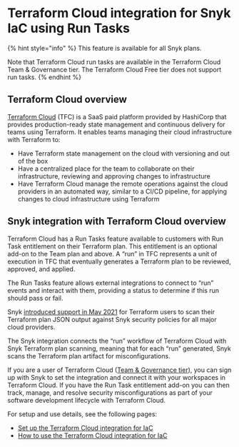 # Terraform Cloud integration for Snyk IaC using Run Tasks

{% hint style="info" %}
This feature is available for all Snyk plans.

Note that Terraform Cloud run tasks are available in the Terraform Cloud Team & Governance tier. The Terraform Cloud Free tier does not support run tasks.
{% endhint %}

## Terraform Cloud overview

[Terraform Cloud](https://www.terraform.io/cloud) (TFC) is a SaaS paid platform provided by HashiCorp that provides production-ready state management and continuous delivery for teams using Terraform. It enables teams managing their cloud infrastructure with Terraform to:

* Have Terraform state management on the cloud with versioning and out of the box
* Have a centralized place for the team to collaborate on their infrastructure, reviewing and approving changes to infrastructure
* Have Terraform Cloud manage the remote operations against the cloud providers in an automated way, similar to a CI/CD pipeline, for applying changes to cloud infrastructure using Terraform

## **Snyk integration with Terraform Cloud overview**

Terraform Cloud has a Run Tasks feature available to customers with Run Task entitlement on their Terraform plan. This entitlement is an optional add-on to the Team plan and above. A “run” in TFC represents a unit of execution in TFC that eventually generates a Terraform plan to be reviewed, approved, and applied.

The Run Tasks feature allows external integrations to connect to “run” events and interact with them, providing a status to determine if this run should pass or fail.

Snyk [introduced support in May 2021](https://snyk.io/blog/prevent-cloud-misconfigurations-hashicorp-terraform-snyk-iac/) for Terraform users to scan their Terraform plan JSON output against Snyk security policies for all major cloud providers.

The Snyk integration connects the “run” workflow of Terraform Cloud with Snyk Terraform plan scanning, meaning that for each “run” generated, Snyk scans the Terraform plan artifact for misconfigurations.

If you are a user of Terraform Cloud ([Team & Governance tier](https://www.hashicorp.com/products/terraform/pricing)), you can sign up with Snyk to set the integration and connect it with your workspaces in Terraform Cloud. If you have the Run Task entitlement add-on you can then track, manage, and resolve security misconfigurations as part of your software development lifecycle with Terraform Cloud.

For setup and use details, see the following pages:

* [Set up the Terraform Cloud integration for IaC](set-up-the-terraform-cloud-integration-for-iac.md)
* [How to use the Terraform Cloud integration for IaC](how-to-use-the-terraform-cloud-integration-for-iac.md)
